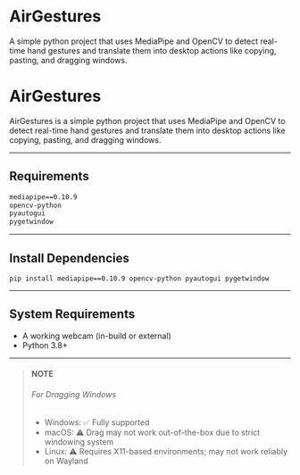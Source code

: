 # AirGestures
A simple python project that uses MediaPipe and OpenCV to detect real-time hand gestures and translate them into desktop actions like copying, pasting, and dragging windows.
# AirGestures
AirGestures is a simple python project that uses MediaPipe and OpenCV to detect real-time hand gestures and translate them into desktop actions like copying, pasting, and dragging windows.

---
## Requirements
```txt
mediapipe==0.10.9
opencv-python
pyautogui
pygetwindow
```

---
## Install Dependencies
`
pip install mediapipe==0.10.9 opencv-python pyautogui pygetwindow
`

---
## System Requirements
- A working webcam (in-build or external)
- Python 3.8+

---
>#### NOTE
>###### For Dragging Windows
>- Windows: ✅ Fully supported
>- macOS: ⚠️ Drag may not work out-of-the-box due to strict windowing system
>- Linux: ⚠️ Requires X11-based environments; may not work reliably on Wayland

